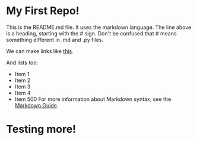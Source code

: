 
# My First Repo!

This is the README.md file. It uses the markdown language. The line above is a heading, starting with the # sign. Don't be confused that # means something different in .md and .py files.

We can make links like [this](https://github.com/prof-rossetti/intro-to-python).

And lists too:

  + Item 1
  + Item 2
  + Item 3
  + Item 4 
  + Item 500
For more information about Markdown syntax, see the [Markdown Guide](https://www.markdownguide.org/basic-syntax/).
# Testing more!